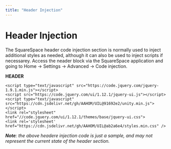 ```yaml
---
title: "Header Injection"
---
```


# Header Injection

The SquareSpace header code injection section is normally used to inject additional styles as needed, although it can also be used to inject scripts if necessarey.  Access the neader block via the SquareSpace application and going to Home -> Settings -> Advanced -> Code injection. 

**HEADER**

```
<script type="text/javascript" src="https://code.jquery.com/jquery-1.9.1.min.js"></script>
<script src="https://code.jquery.com/ui/1.12.1/jquery-ui.js"></script>
<script type="text/javascript" src="https://cdn.jsdelivr.net/gh/AAHOM/UIL@91692e2/unity.min.js"></script>
<link rel="stylesheet" href="//code.jquery.com/ui/1.12.1/themes/base/jquery-ui.css">
<link rel='stylesheet' href="https://cdn.jsdelivr.net/gh/AAHOM/UIL@ab2a6e4/styles.min.css" />
```
***Note**: the above headere injection code is just a sample, and may not represent the current state of the header section.* 